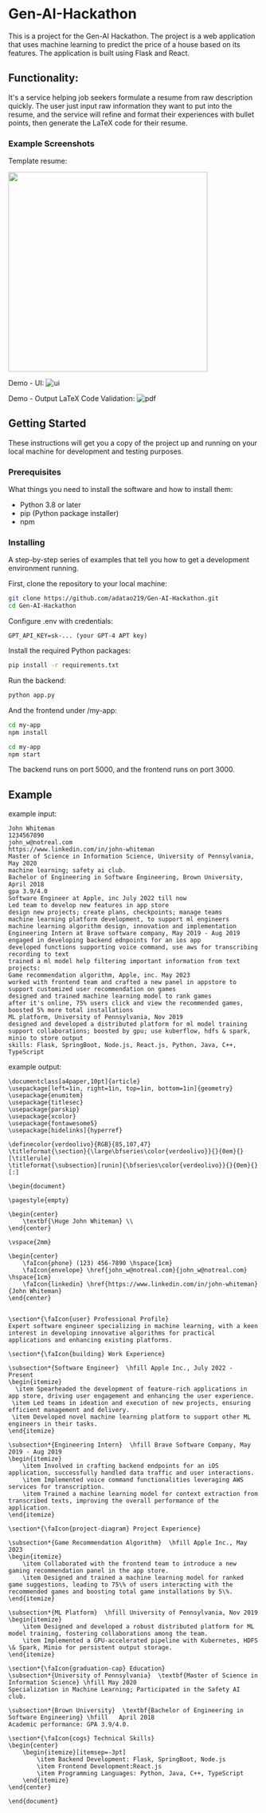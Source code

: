 # Gen-AI-Hackathon

This is a project for the Gen-AI Hackathon. The project is a web application that uses machine learning to predict the price of a house based on its features. The application is built using Flask and React.

## Functionality: 

It's a service helping job seekers formulate a resume from raw description quickly.
The user just input raw information they want to put into the resume, 
and the service will refine and format their experiences with bullet points,
then generate the LaTeX code for their resume.

### Example Screenshots

Template resume:

<img src="https://res.cloudinary.com/dvidz8bwi/image/upload/v1708207815/samples/readme_img_isjsiw.png" width="400">

Demo - UI:
![ui](https://res.cloudinary.com/dvidz8bwi/image/upload/v1708208681/samples/4321708208652_.pic_uzeufm.png)

Demo - Output LaTeX Code Validation:
![pdf](https://res.cloudinary.com/dvidz8bwi/image/upload/v1708208682/samples/4311708208652_.pic_pdvxme.jpg)

## Getting Started

These instructions will get you a copy of the project up and running on your local machine for development and testing purposes.

### Prerequisites

What things you need to install the software and how to install them:

- Python 3.8 or later
- pip (Python package installer)
- npm

### Installing

A step-by-step series of examples that tell you how to get a development environment running.

First, clone the repository to your local machine:

```bash
git clone https://github.com/adatao219/Gen-AI-Hackathon.git
cd Gen-AI-Hackathon
```

Configure .env with credentials:
```
GPT_API_KEY=sk-... (your GPT-4 APT key)
```

Install the required Python packages:
```bash
pip install -r requirements.txt
```

Run the backend:

```bash
python app.py
```

And the frontend under /my-app:

```bash
cd my-app
npm install
```

```bash
cd my-app
npm start
```

The backend runs on port 5000, and the frontend runs on port 3000.


## Example
example input:
```
John Whiteman
1234567890
john_w@notreal.com
https://www.linkedin.com/in/john-whiteman
Master of Science in Information Science, University of Pennsylvania, May 2020
machine learning; safety ai club.
Bachelor of Engineering in Software Engineering, Brown University, April 2018
gpa 3.9/4.0
Software Engineer at Apple, inc July 2022 till now
Led team to develop new features in app store
design new projects; create plans, checkpoints; manage teams
machine learning platform development, to support ml engineers
machine learning algorithm design, innovation and implementation
Engineering Intern at Brave software company, May 2019 - Aug 2019
engaged in developing backend ednpoints for an ios app
developed functions supporting voice command, use aws for transcribing recording to text
trained a ml model help filtering important information from text
projects:
Game recommendation algorithm, Apple, inc. May 2023
worked with frontend team and crafted a new panel in appstore to support customized user recommendation on games
designed and trained machine learning model to rank games
after it's online, 75% users click and view the recommended games, boosted 5% more total installations
ML platform, University of Pennsylvania, Nov 2019
designed and developed a distributed platform for ml model training
support collaborations; boosted by gpu; use kuberflow, hdfs & spark,  minio to store output
skills: Flask, SpringBoot, Node.js, React.js, Python, Java, C++, TypeScript
```

example output:
```
\documentclass[a4paper,10pt]{article}
\usepackage[left=1in, right=1in, top=1in, bottom=1in]{geometry}
\usepackage{enumitem}
\usepackage{titlesec}
\usepackage{parskip}
\usepackage{xcolor}
\usepackage{fontawesome5}
\usepackage[hidelinks]{hyperref}

\definecolor{verdeolivo}{RGB}{85,107,47}
\titleformat{\section}{\large\bfseries\color{verdeolivo}}{}{0em}{}[\titlerule]
\titleformat{\subsection}[runin]{\bfseries\color{verdeolivo}}{}{0em}{}[:]

\begin{document}

\pagestyle{empty}

\begin{center}
    \textbf{\Huge John Whiteman} \\
\end{center}

\vspace{2mm}

\begin{center}
    \faIcon{phone} (123) 456-7890 \hspace{1cm}
    \faIcon{envelope} \href{john_w@notreal.com}{john_w@notreal.com} \hspace{1cm}
    \faIcon{linkedin} \href{https://www.linkedin.com/in/john-whiteman}{John Whiteman}
\end{center}


\section*{\faIcon{user} Professional Profile}
Expert software engineer specializing in machine learning, with a keen interest in developing innovative algorithms for practical applications and enhancing existing platforms. 

\section*{\faIcon{building} Work Experience}

\subsection*{Software Engineer}  \hfill Apple Inc., July 2022 - Present
\begin{itemize}
  \item Spearheaded the development of feature-rich applications in app store, driving user engagement and enhancing the user experience.
 \item Led teams in ideation and execution of new projects, ensuring efficient management and delivery.
 \item Developed novel machine learning platform to support other ML engineers in their tasks.
\end{itemize}

\subsection*{Engineering Intern}  \hfill Brave Software Company, May 2019 - Aug 2019
\begin{itemize}
    \item Involved in crafting backend endpoints for an iOS application, successfully handled data traffic and user interactions.
    \item Implemented voice command functionalities leveraging AWS services for transcription.
    \item Trained a machine learning model for context extraction from transcribed texts, improving the overall performance of the application.
\end{itemize}

\section*{\faIcon{project-diagram} Project Experience}

\subsection*{Game Recommendation Algorithm}  \hfill Apple Inc., May 2023
\begin{itemize}
    \item Collaborated with the frontend team to introduce a new gaming recommendation panel in the app store.
    \item Designed and trained a machine learning model for ranked game suggestions, leading to 75\% of users interacting with the recommended games and boosting total game installations by 5\%.
\end{itemize}

\subsection*{ML Platform}  \hfill University of Pennsylvania, Nov 2019
\begin{itemize}
    \item Designed and developed a robust distributed platform for ML model training, fostering collaborations among the team.
    \item Implemented a GPU-accelerated pipeline with Kubernetes, HDFS \& Spark, Minio for persistent output storage.
\end{itemize}

\section*{\faIcon{graduation-cap} Education}
\subsection*{University of Pennsylvania}  \textbf{Master of Science in Information Science} \hfill May 2020
Specialization in Machine Learning; Participated in the Safety AI club.

\subsection*{Brown University}  \textbf{Bachelor of Engineering in Software Engineering} \hfill   April 2018
Academic performance: GPA 3.9/4.0.

\section*{\faIcon{cogs} Technical Skills}
\begin{center}
    \begin{itemize}[itemsep=-3pt]
        \item Backend Development: Flask, SpringBoot, Node.js
        \item Frontend Development:React.js
        \item Programming Languages: Python, Java, C++, TypeScript
    \end{itemize}
\end{center}

\end{document}
```

